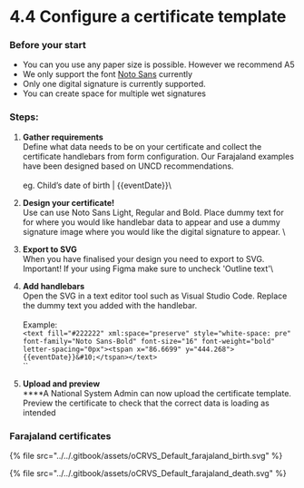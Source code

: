# 4.4 Configure a certificate template

### Before your start

* You can you use any paper size is possible. However we recommend A5
* We only support the font [Noto Sans](https://fonts.google.com/noto/specimen/Noto+Sans) currently
* Only one digital signature is currently supported.
* You can create space for multiple wet signatures

### Steps:

1. **Gather requirements** \
   Define what data needs to be on your certificate and collect the certificate handlebars from form configuration. Our Farajaland examples have been designed based on UNCD recommendations.\
   \
   eg. Child’s date of birth | \{{eventDate\}}\

2. **Design your certificate!** \
   Use can use Noto Sans Light, Regular and Bold. Place dummy text for for where you would like handlebar data to appear and use a dummy signature image where you would like the digital signature to appear. \

3. **Export to SVG** \
   When you have finalised your design you need to export to SVG. Important! If your using Figma make sure to uncheck 'Outline text'\

4. **Add handlebars** \
   Open the SVG in a text editor tool such as Visual Studio Code. Replace the dummy text you added with the handlebar.\
   \
   Example: \
   `<text fill="#222222" xml:space="preserve" style="white-space: pre" font-family="Noto Sans-Bold" font-size="16" font-weight="bold" letter-spacing="0px"><tspan x="86.6699" y="444.268">{{eventDate}}&#10;</tspan></text>`\
   ``
5. **Upload and preview**\
   ****A National System Admin can now upload the certificate template. Preview the certificate to check that the correct data is loading as intended

### Farajaland certificates

{% file src="../../.gitbook/assets/oCRVS_Default_farajaland_birth.svg" %}

{% file src="../../.gitbook/assets/oCRVS_Default_farajaland_death.svg" %}
